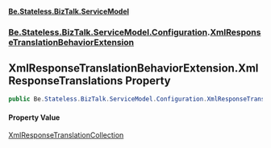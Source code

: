 #### [Be.Stateless.BizTalk.ServiceModel](README.md 'README')
### [Be.Stateless.BizTalk.ServiceModel.Configuration](Be.Stateless.BizTalk.ServiceModel.Configuration.md 'Be.Stateless.BizTalk.ServiceModel.Configuration').[XmlResponseTranslationBehaviorExtension](XmlResponseTranslationBehaviorExtension.md 'Be.Stateless.BizTalk.ServiceModel.Configuration.XmlResponseTranslationBehaviorExtension')

## XmlResponseTranslationBehaviorExtension.XmlResponseTranslations Property

```csharp
public Be.Stateless.BizTalk.ServiceModel.Configuration.XmlResponseTranslationCollection XmlResponseTranslations { get; set; }
```

#### Property Value
[XmlResponseTranslationCollection](XmlResponseTranslationCollection.md 'Be.Stateless.BizTalk.ServiceModel.Configuration.XmlResponseTranslationCollection')